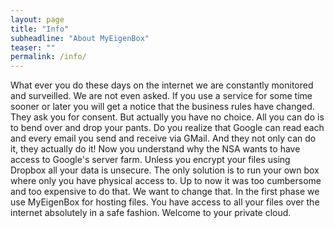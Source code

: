 ```yaml
---
layout: page
title: "Info"
subheadline: "About MyEigenBox"
teaser: ""
permalink: /info/
---
```

What ever you do these days on the internet we are constantly monitored and surveilled. We are not even asked. If you use a service for some time sooner or later you will get a notice that the
business rules have changed. They ask you for consent. But actually you have no choice. All you can do is to bend over and drop your pants. Do you realize that Google can read each and every
email you send and receive via GMail. And they not only can do it, they actually do it! Now you understand why the NSA wants to have access to Google's server farm. Unless you encrypt your files
using Dropbox all your data is unsecure. The only solution is to run your own box where only you have physical access to. Up to now it was too cumbersome and too expensive to do that. We want to
change that. In the first phase we use MyEigenBox for hosting files. You have access to all your files over the internet absolutely in a safe fashion. Welcome to your private cloud.